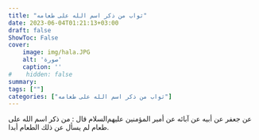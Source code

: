 ```yaml
---
title: "ثواب من ذكر اسم الله على طعامه"
date: 2023-06-04T01:21:13+03:00
draft: false
ShowToc: False
cover:
    image: img/hala.JPG
    alt: 'صورة'
    caption: ''
#    hidden: false
summary: 
tags: [""]
categories: ["ثواب من ذكر اسم الله على طعامه"]
---
```

عن جعفر عن
أبيه عن آبائه عن أمير المؤمنين عليهم‌السلام قال : من ذكر اسم الله
على طعام لم يسأل عن ذلك الطعام أبدا.



